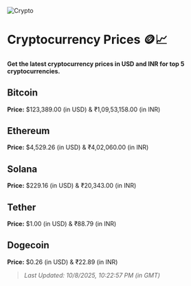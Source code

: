 
![Crypto](https://www.techguide.com.au/wp-content/uploads/2020/11/crypto3.jpeg)

# Cryptocurrency Prices 🪙📈

#### Get the latest cryptocurrency prices in USD and INR for top 5 cryptocurrencies.

## Bitcoin

**Price:** $123,389.00 (in USD) & ₹1,09,53,158.00 (in INR)

## Ethereum

**Price:** $4,529.26 (in USD) & ₹4,02,060.00 (in INR)

## Solana

**Price:** $229.16 (in USD) & ₹20,343.00 (in INR)

## Tether

**Price:** $1.00 (in USD) & ₹88.79 (in INR)

## Dogecoin

**Price:** $0.26 (in USD) & ₹22.89 (in INR)

> _Last Updated: 10/8/2025, 10:22:57 PM (in GMT)_
